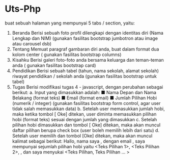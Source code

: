 # Uts-Php
buat sebuah halaman yang mempunyai 5
tabs / section, yaitu:
1. Beranda
Berisi sebuah foto profil dilengkapi dengan identitas diri (Nama Lengkap dan NIM)
(gunakan fasilitas bootstrap jumbotron atau image atau carousel dsb)
2. Tentang
Memuat paragraf gambaran diri anda, buat dalam format dua kolom center ( gunakan
fasilitas bootstrap columns)
3. Kisahku
Berisi galeri foto-foto anda bersama keluarga dan teman-teman anda ( gunakan fasilitas
bootstrap card)
4. Pendidikan
Berisi sebuah tabel (tahun, nama sekolah, alamat sekolah) riwayat pendidikan / sekolah
anda (gunakan fasilitas bootstrap untuk tabel)
5. Tugas
Berisi modifikasi tugas 4 - javascript, dengan perubahan sebagai berikut:
a. Input yang dimasukkan adalah:
■ Nama Depan dan Nama Belakang (format teks)
■ Email (format email)
■ Jumlah Pilihan Hobi (numerik / integer)
(gunakan fasilitas bootstrap form control, agar user tidak salah memasukkan
data)
b. Setelah user memasukkan jumlah hobi, maka ketika tombol [ Oke] ditekan, user
diminta memasukkan pilihan hobi (format teks) sesuai dengan jumlah yang
dimasukkan
c. Setelah pilihan hobi dimasukkan dan tombol [ Oke] ditekan, maka akan muncul
daftar pilihan berupa check box (user boleh memilih lebih dari satu)
d. Setelah user memilih dan tombol [Oke] ditekan, maka akan muncul kalimat
sebagai berikut:
Hallo, nama saya <Teks Nama Depan> <Teks Nama Belakang>, dengan
email <Email>, saya mempunyai sejumlah <Jml> pilihan hobi yaitu <Teks
Pilihan 1>, <Teks Pilihan 2>, <Teks Pilihan dst>, dan saya menyukai <Teks
Pilihan, Teks Pilihan … >

